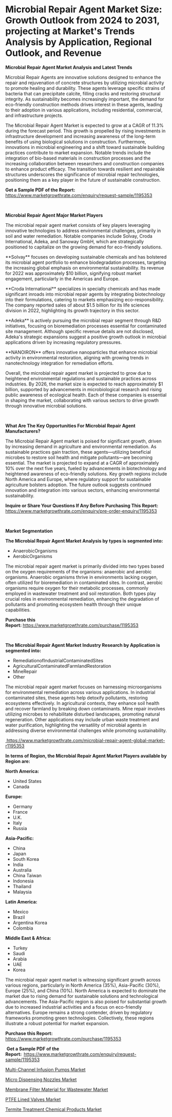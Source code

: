 <p><h1>Microbial Repair Agent Market Size: Growth Outlook from 2024 to 2031, projecting at Market's Trends Analysis by Application, Regional Outlook, and Revenue</h1></p><p><strong>Microbial Repair Agent Market Analysis and Latest Trends</strong></p>
<p><p>Microbial Repair Agents are innovative solutions designed to enhance the repair and rejuvenation of concrete structures by utilizing microbial activity to promote healing and durability. These agents leverage specific strains of bacteria that can precipitate calcite, filling cracks and restoring structural integrity. As sustainability becomes increasingly important, the demand for eco-friendly construction methods drives interest in these agents, leading to their adoption in various applications, including residential, commercial, and infrastructure projects.</p><p>The Microbial Repair Agent Market is expected to grow at a CAGR of 11.3% during the forecast period. This growth is propelled by rising investments in infrastructure development and increasing awareness of the long-term benefits of using biological solutions in construction. Furthermore, innovations in microbial engineering and a shift toward sustainable building practices contribute to market expansion. Notable trends include the integration of bio-based materials in construction processes and the increasing collaboration between researchers and construction companies to enhance product efficacy. The transition towards resilient and repairable structures underscores the significance of microbial repair technologies, positioning them as a key player in the future of sustainable construction.</p></p>
<p><strong>Get a Sample PDF of the Report:&nbsp;</strong> <a href="https://www.marketgrowthrate.com/enquiry/request-sample/1195353">https://www.marketgrowthrate.com/enquiry/request-sample/1195353</a></p>
<p>&nbsp;</p>
<p><strong>Microbial Repair Agent Major Market Players</strong></p>
<p><p>The microbial repair agent market consists of key players leveraging innovative technologies to address environmental challenges, primarily in soil and water remediation. Notable companies include Solvay, Croda International, Adeka, and Sanoway GmbH, which are strategically positioned to capitalize on the growing demand for eco-friendly solutions.</p><p>**Solvay** focuses on developing sustainable chemicals and has bolstered its microbial agent portfolio to enhance biodegradation processes, targeting the increasing global emphasis on environmental sustainability. Its revenue for 2022 was approximately $10 billion, signifying robust market engagement, particularly in the Americas and Europe.</p><p>**Croda International** specializes in specialty chemicals and has made significant inroads into microbial repair agents by integrating biotechnology into their formulations, catering to markets emphasizing eco-responsibility. The company reported sales of about $1.5 billion for its life sciences division in 2022, highlighting its growth trajectory in this sector.</p><p>**Adeka** is actively pursuing the microbial repair segment through R&D initiatives, focusing on bioremediation processes essential for contaminated site management. Although specific revenue details are not disclosed, Adeka's strategic expansions suggest a positive growth outlook in microbial applications driven by increasing regulatory pressures.</p><p>**NANOIRON** offers innovative nanoparticles that enhance microbial activity in environmental restoration, aligning with growing trends in nanotechnology integration for remediation efforts.</p><p>Overall, the microbial repair agent market is projected to grow due to heightened environmental regulations and sustainable practices across industries. By 2026, the market size is expected to reach approximately $1 billion, supported by advancements in microbiological research and rising public awareness of ecological health. Each of these companies is essential in shaping the market, collaborating with various sectors to drive growth through innovative microbial solutions.</p></p>
<p>&nbsp;</p>
<p><strong>What Are The Key Opportunities For Microbial Repair Agent Manufacturers?</strong></p>
<p><p>The Microbial Repair Agent market is poised for significant growth, driven by increasing demand in agriculture and environmental remediation. As sustainable practices gain traction, these agents—utilizing beneficial microbes to restore soil health and mitigate pollutants—are becoming essential. The market is projected to expand at a CAGR of approximately 10% over the next five years, fueled by advancements in biotechnology and heightened awareness of eco-friendly solutions. Key growth regions include North America and Europe, where regulatory support for sustainable agriculture bolsters adoption. The future outlook suggests continued innovation and integration into various sectors, enhancing environmental sustainability.</p></p>
<p><strong>Inquire or Share Your Questions If Any Before Purchasing This Report:</strong> <a href="https://www.marketgrowthrate.com/enquiry/pre-order-enquiry/1195353">https://www.marketgrowthrate.com/enquiry/pre-order-enquiry/1195353</a></p>
<p>&nbsp;</p>
<p><strong>Market Segmentation</strong></p>
<p><strong>The Microbial Repair Agent Market Analysis by types is segmented into:</strong></p>
<p><ul><li>AnaerobicOrganisms</li><li>AerobicOrganisms</li></ul></p>
<p><p>The microbial repair agent market is primarily divided into two types based on the oxygen requirements of the organisms: anaerobic and aerobic organisms. Anaerobic organisms thrive in environments lacking oxygen, often utilized for bioremediation in contaminated sites. In contrast, aerobic organisms require oxygen for their metabolic processes, commonly employed in wastewater treatment and soil restoration. Both types play crucial roles in environmental remediation, enhancing the degradation of pollutants and promoting ecosystem health through their unique capabilities.</p></p>
<p><strong>Purchase this Report:&nbsp;</strong><a href="https://www.marketgrowthrate.com/purchase/1195353">https://www.marketgrowthrate.com/purchase/1195353</a></p>
<p>&nbsp;</p>
<p><strong>The Microbial Repair Agent Market Industry Research by Application is segmented into:</strong></p>
<p><ul><li>RemediationofIndustrialContaminatedSites</li><li>AgriculturalContaminatedFarmlandRestoration</li><li>MineRepair</li><li>Other</li></ul></p>
<p><p>The microbial repair agent market focuses on harnessing microorganisms for environmental remediation across various applications. In industrial contaminated sites, these agents help detoxify pollutants, restoring ecosystems effectively. In agricultural contexts, they enhance soil health and recover farmland by breaking down contaminants. Mine repair involves utilizing microbes to rehabilitate disturbed landscapes, promoting natural regeneration. Other applications may include urban waste treatment and water purification, highlighting the versatility of microbial agents in addressing diverse environmental challenges while promoting sustainability.</p></p>
<p><a href="https://www.marketgrowthrate.com/microbial-repair-agent-global-market-r1195353">&nbsp;https://www.marketgrowthrate.com/microbial-repair-agent-global-market-r1195353</a></p>
<p><strong>In terms of Region, the Microbial Repair Agent Market Players available by Region are:</strong></p>
<p>
    <p> <strong> North America: </strong>
        <ul>
            <li>United States</li>
            <li>Canada</li>
        </ul>
        </p> 
    <p> <strong> Europe: </strong>
        <ul>
            <li>Germany</li>
            <li>France</li>
            <li>U.K.</li>
            <li>Italy</li>
            <li>Russia</li>
        </ul>
        </p> 
    <p> <strong> Asia-Pacific: </strong>
        <ul>
            <li>China</li>
            <li>Japan</li>
            <li>South Korea</li>
            <li>India</li>
            <li>Australia</li>
            <li>China Taiwan</li>
            <li>Indonesia</li>
            <li>Thailand</li>
            <li>Malaysia</li>
        </ul>
        </p> 
    <p> <strong> Latin America: </strong>
        <ul>
            <li>Mexico</li>
            <li>Brazil</li>
            <li>Argentina Korea</li>
            <li>Colombia</li>
        </ul>
        </p> 
    <p> <strong> Middle East & Africa: </strong>
        <ul>
            <li>Turkey</li>
            <li>Saudi</li>
            <li>Arabia</li>
            <li>UAE</li>
            <li>Korea</li>
        </ul>
    </p>
    </p>
<p><p>The microbial repair agent market is witnessing significant growth across various regions, particularly in North America (35%), Asia-Pacific (30%), Europe (25%), and China (10%). North America is expected to dominate the market due to rising demand for sustainable solutions and technological advancements. The Asia-Pacific region is also poised for substantial growth due to increased industrial activities and a focus on eco-friendly alternatives. Europe remains a strong contender, driven by regulatory frameworks promoting green technologies. Collectively, these regions illustrate a robust potential for market expansion.</p></p>
<p><strong>Purchase this Report: </strong><a href="https://www.marketgrowthrate.com/purchase/1195353">https://www.marketgrowthrate.com/purchase/1195353</a></p>
<p>&nbsp;<strong>Get a Sample PDF of the Report:&nbsp;&nbsp;</strong><a href="https://www.marketgrowthrate.com/enquiry/request-sample/1195353">https://www.marketgrowthrate.com/enquiry/request-sample/1195353</a></p>
<p><strong></strong></p>
<p><p><a href="https://medium.com/@roycepruitt24/market-trends-in-the-global-multi-channel-infusion-pumps-market-forecast-and-analysis-2024-fcbf5529d1cc">Multi-Channel Infusion Pumps Market</a></p><p><a href="https://medium.com/@roycepruitt24/global-micro-dispensing-nozzles-market-trends-and-innovations-a-forward-looking-analysis-2024-af910bbb7cef">Micro Dispensing Nozzles Market</a></p><p><a href="https://github.com/RickHolmes3/Market-Research-Report-List-6/blob/main/membrane-filter-material-for-wastewater-market.md">Membrane Filter Material for Wastewater Market</a></p><p><a href="https://www.linkedin.com/pulse/emerging-trends-ptfe-lined-valves-market-global-outlook-future-wdine?trackingId=1kg98g4IQ7i0CoB9lDRzVw%3D%3D">PTFE Lined Valves Market</a></p><p><a href="https://issuu.com/reportprime-2/docs/termite-treatment-chemical-products_a604b2110bf277">Termite Treatment Chemical Products Market</a></p></p>